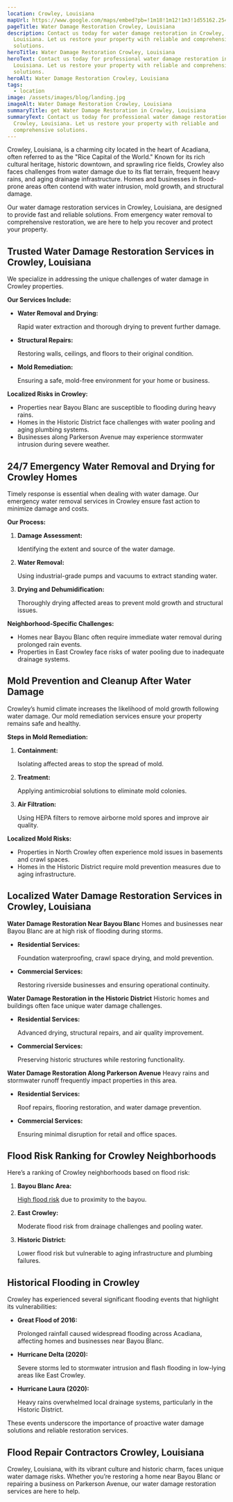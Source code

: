 ```yaml
---
location: Crowley, Louisiana
mapUrl: https://www.google.com/maps/embed?pb=!1m18!1m12!1m3!1d55162.25493668864!2d-92.41542793177074!3d30.21879408092791!2m3!1f0!2f0!3f0!3m2!1i1024!2i768!4f13.1!3m3!1m2!1s0x8624a95957da72ab%3A0xd2745b9ee83535a8!2sCrowley%2C%20LA%2070526!5e0!3m2!1sen!2sus!4v1735418104300!5m2!1sen!2sus
pageTitle: Water Damage Restoration Crowley, Louisiana
description: Contact us today for water damage restoration in Crowley,
  Louisiana. Let us restore your property with reliable and comprehensive
  solutions.
heroTitle: Water Damage Restoration Crowley, Louisiana
heroText: Contact us today for professional water damage restoration in Crowley,
  Louisiana. Let us restore your property with reliable and comprehensive
  solutions.
heroAlt: Water Damage Restoration Crowley, Louisiana
tags:
  - location
image: /assets/images/blog/landing.jpg
imageAlt: Water Damage Restoration Crowley, Louisiana
summaryTitle: get Water Damage Restoration in Crowley, Louisiana
summaryText: Contact us today for professional water damage restoration in
  Crowley, Louisiana. Let us restore your property with reliable and
  comprehensive solutions.
---
```

Crowley, Louisiana, is a charming city located in the heart of Acadiana, often referred to as the "Rice Capital of the World." Known for its rich cultural heritage, historic downtown, and sprawling rice fields, Crowley also faces challenges from water damage due to its flat terrain, frequent heavy rains, and aging drainage infrastructure. Homes and businesses in flood-prone areas often contend with water intrusion, mold growth, and structural damage.

Our water damage restoration services in Crowley, Louisiana, are designed to provide fast and reliable solutions. From emergency water removal to comprehensive restoration, we are here to help you recover and protect your property.

## **Trusted Water Damage Restoration Services in Crowley, Louisiana**

We specialize in addressing the unique challenges of water damage in Crowley properties.

**Our Services Include:**

* **Water Removal and Drying:**

   Rapid water extraction and thorough drying to prevent further damage.
* **Structural Repairs:**

   Restoring walls, ceilings, and floors to their original condition.
* **Mold Remediation:**

   Ensuring a safe, mold-free environment for your home or business.

**Localized Risks in Crowley:**

* Properties near Bayou Blanc are susceptible to flooding during heavy rains.
* Homes in the Historic District face challenges with water pooling and aging plumbing systems.
* Businesses along Parkerson Avenue may experience stormwater intrusion during severe weather.

## **24/7 Emergency Water Removal and Drying for Crowley Homes**

Timely response is essential when dealing with water damage. Our emergency water removal services in Crowley ensure fast action to minimize damage and costs.

**Our Process:**

1. **Damage Assessment:**

   Identifying the extent and source of the water damage.
2. **Water Removal:**

   Using industrial-grade pumps and vacuums to extract standing water.
3. **Drying and Dehumidification:**

   Thoroughly drying affected areas to prevent mold growth and structural issues.

**Neighborhood-Specific Challenges:**

* Homes near Bayou Blanc often require immediate water removal during prolonged rain events.
* Properties in East Crowley face risks of water pooling due to inadequate drainage systems.

## **Mold Prevention and Cleanup After Water Damage**

Crowley’s humid climate increases the likelihood of mold growth following water damage. Our mold remediation services ensure your property remains safe and healthy.

**Steps in Mold Remediation:**

1. **Containment:**

   Isolating affected areas to stop the spread of mold.
2. **Treatment:**

   Applying antimicrobial solutions to eliminate mold colonies.
3. **Air Filtration:**

   Using HEPA filters to remove airborne mold spores and improve air quality.

**Localized Mold Risks:**

* Properties in North Crowley often experience mold issues in basements and crawl spaces.
* Homes in the Historic District require mold prevention measures due to aging infrastructure.

## **Localized Water Damage Restoration Services in Crowley, Louisiana**

**Water Damage Restoration Near Bayou Blanc**
Homes and businesses near Bayou Blanc are at high risk of flooding during storms.

* **Residential Services:**

   Foundation waterproofing, crawl space drying, and mold prevention.
* **Commercial Services:**

   Restoring riverside businesses and ensuring operational continuity.

**Water Damage Restoration in the Historic District**
Historic homes and buildings often face unique water damage challenges.

* **Residential Services:**

   Advanced drying, structural repairs, and air quality improvement.
* **Commercial Services:**

   Preserving historic structures while restoring functionality.

**Water Damage Restoration Along Parkerson Avenue**
Heavy rains and stormwater runoff frequently impact properties in this area.

* **Residential Services:**

   Roof repairs, flooring restoration, and water damage prevention.
* **Commercial Services:**

   Ensuring minimal disruption for retail and office spaces.

## **Flood Risk Ranking for Crowley Neighborhoods**

Here’s a ranking of Crowley neighborhoods based on flood risk:

1. **Bayou Blanc Area:**

   [High flood risk](/blog/louisiana-hurricane-water-damage-guide/) due to proximity to the bayou.
2. **East Crowley:**

   Moderate flood risk from drainage challenges and pooling water.
3. **Historic District:**

   Lower flood risk but vulnerable to aging infrastructure and plumbing failures.

## **Historical Flooding in Crowley**

Crowley has experienced several significant flooding events that highlight its vulnerabilities:

* **Great Flood of 2016:**

   Prolonged rainfall caused widespread flooding across Acadiana, affecting homes and businesses near Bayou Blanc.
* **Hurricane Delta (2020):**

   Severe storms led to stormwater intrusion and flash flooding in low-lying areas like East Crowley.
* **Hurricane Laura (2020):**

   Heavy rains overwhelmed local drainage systems, particularly in the Historic District.

These events underscore the importance of proactive water damage solutions and reliable restoration services.

## **Flood Repair Contractors Crowley, Louisiana**

Crowley, Louisiana, with its vibrant culture and historic charm, faces unique water damage risks. Whether you’re restoring a home near Bayou Blanc or repairing a business on Parkerson Avenue, our water damage restoration services are here to help.
